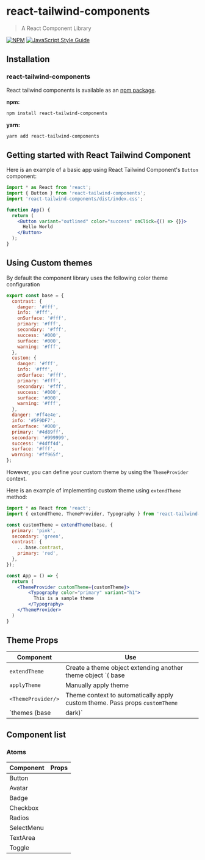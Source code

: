 # react-tailwind-components

> A React Component Library

[![NPM](https://img.shields.io/npm/v/moduts.svg)](https://www.npmjs.com/package/react-tailwind-components) [![JavaScript Style Guide](https://img.shields.io/badge/code_style-standard-brightgreen.svg)](https://standardjs.com)

## Installation
### react-tailwind-components

React tailwind components is available as an [npm package](https://www.npmjs.com/package/react-tailwind-components).

**npm:**

```sh
npm install react-tailwind-components
```

**yarn:**

```sh
yarn add react-tailwind-components
```

## Getting started with React Tailwind Component

Here is an example of a basic app using React Tailwind Component's `Button` component:

```jsx
import * as React from 'react';
import { Button } from 'react-tailwind-components';
import 'react-tailwind-components/dist/index.css';

function App() {
  return (
    <Button variant="outlined" color="success" onClick={() => {}}>
      Hello World
    </Button>
  );
}
```

<!-- todo add codesandbox link once npm package is out -->
<!-- In the interactive demo below, try changing the code and see how it affects the output.
(Hint: change `variant` to `"outlined"` and `color` to `"secondary"`.
For more options, see the [`Button` component page](https://mui.com/material-ui/react-button/) in our docs.)

[![Edit Button](https://codesandbox.io/static/img/play-codesandbox.svg)](https://codesandbox.io/s/material-ui-u9sy1h) -->


## Using Custom themes

By default the component library uses the following color theme configuration

```javascript
export const base = {
  contrast: {
    danger: '#fff',
    info: '#fff',
    onSurface: '#fff',
    primary: '#fff',
    secondary: '#fff',
    success: '#000',
    surface: '#000',
    warning: '#fff',
  },
  custom: {
    danger: '#fff',
    info: '#fff',
    onSurface: '#fff',
    primary: '#fff',
    secondary: '#fff',
    success: '#000',
    surface: '#000',
    warning: '#fff',
  },
  danger: '#ff4e4e',
  info: '#5F9DF7',
  onSurface: '#000',
  primary: '#4d89ff',
  secondary: '#999999',
  success: '#4dff4d',
  surface: '#fff',
  warning: '#ff965f',
};
```

However, you can define your custom theme by using the  `ThemeProvider` context. 

Here is an example of implementing custom theme using `extendTheme` method:

```jsx
import * as React from 'react';
import { extendTheme, ThemeProvider, Typography } from 'react-tailwind-components';

const customTheme = extendTheme(base, {
  primary: 'pink',
  secondary: 'green',
  contrast: {
    ...base.contrast,
    primary: 'red',
  },
});

const App = () => {
  return (
    <ThemeProvider customTheme={customTheme}>
        <Typography color="primary" variant="h1">
          This is a sample theme
        </Typography>
    </ThemeProvider>
  )
}
```

## Theme Props

|  Component |  Use |
|---|---|
| `extendTheme` | Create a theme object extending another theme object `( base | dark | custom )`  |
| `applyTheme`  | Manually apply theme  |
| `<ThemeProvider/>`  | Theme context to automatically apply custom theme. Pass props `customTheme`  |
| `themes (base |dark)`| Themes defined in codebase |

## Component list

### Atoms

| Component  | Props |
|------------|-------|
| Button     |       |
| Avatar     |       |
| Badge      |       |
| Checkbox   |       |
| Radios     |       |
| SelectMenu |       |
| TextArea   |       |
| Toggle     |       |
